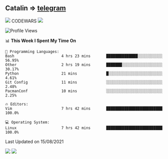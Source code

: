 ## Catalin => [telegram](https://t.me/catalinhimself) 
![](https://www.codewars.com/users/Catalinhimself/badges/micro) CODEWARS
![](https://github.com/Catalinhimself/Catalinhimself/blob/main/Sakura_Nene_CPP.jpg)

<!--START_SECTION:waka-->
![Profile Views](http://img.shields.io/badge/Profile%20Views-0-blue)

📊 **This Week I Spent My Time On** 

```text
💬 Programming Languages: 
Bash                     4 hrs 23 mins       ██████████████░░░░░░░░░░░   56.95% 
Other                    2 hrs 19 mins       ███████░░░░░░░░░░░░░░░░░░   30.17% 
Python                   21 mins             █░░░░░░░░░░░░░░░░░░░░░░░░   4.61% 
Git Config               11 mins             ░░░░░░░░░░░░░░░░░░░░░░░░░   2.48% 
PacmanConf               10 mins             ░░░░░░░░░░░░░░░░░░░░░░░░░   2.25%

🔥 Editors: 
Vim                      7 hrs 42 mins       █████████████████████████   100.0%

💻 Operating System: 
Linux                    7 hrs 42 mins       █████████████████████████   100.0%

```


 Last Updated on 15/08/2021
<!--END_SECTION:waka-->

![](https://github-readme-stats.vercel.app/api?username=catalinhimself&count_private=true&show_icons=true&theme=calm)
![](https://github-readme-stats.vercel.app/api/wakatime?username=catalinhimself&theme=calm)

  



